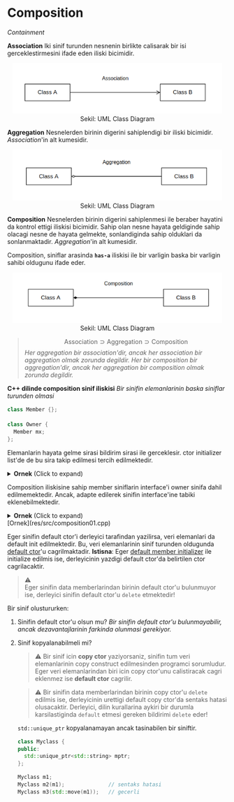 # Composition
*Containment*

<!-- Ders 18 1:09:55 -->

**Association**
Iki sinif turunden nesnenin birlikte calisarak bir isi gerceklestirmesini ifade eden iliski bicimidir.
<p align="center">
<img src="res/img/association.png" width="480px"/><br/>
Sekil: UML Class Diagram
</p>

**Aggregation**
Nesnelerden birinin digerini sahiplendigi bir iliski bicimidir. *Association*'in alt kumesidir. 
<p align="center">
<img src="res/img/aggregation.png" width="480px"/><br/>
Sekil: UML Class Diagram
</p>

**Composition**
Nesnelerden birinin digerini sahiplenmesi ile beraber hayatini da kontrol ettigi iliskisi bicimidir. Sahip olan nesne hayata geldiginde sahip olacagi nesne de hayata gelmekte, sonlandiginda sahip olduklari da sonlanmaktadir. *Aggregation*'in alt kumesidir.

Composition, siniflar arasinda **`has-a`** iliskisi ile bir varligin baska bir varligin sahibi oldugunu ifade eder.

<p align="center">
<img src="res/img/composition.png" width="480px"/><br/>
Sekil: UML Class Diagram
</p>

> 
> $$
> \text{Association} \supset \text{Aggregation} \supset \text{Composition}
> $$
> *Her aggregation bir association'dir, ancak her association bir aggregation olmak zorunda degildir. Her bir composition bir aggregation'dir, ancak her aggregation bir composition olmak zorunda degildir.*

**C++ dilinde composition sinif iliskisi**
*Bir sinifin elemanlarinin baska siniflar turunden olmasi*

  ```C++
  class Member {};
  
  class Owner { 
    Member mx;
  };
  ```
  
Elemanlarin hayata gelme sirasi bildirim sirasi ile gerceklesir. ctor initializer list'de de bu sira takip edilmesi tercih edilmektedir.
  
<details>
<summary><b>Ornek</b> (Click to expand)</summary>

```C++
class Person { 
public:
    Person(const char* p) : m_name{p}, m_grades{}
    {
    }
    
private:
  std::string m_name;
  std::vector<int> m_grades;
};
```
</details>
<!--  -->

Composition iliskisine sahip member siniflarin interface'i owner sinifa dahil edilmemektedir. Ancak, adapte edilerek sinifin interface'ine tabiki eklenebilmektedir.
<details>
<summary><b>Ornek</b> (Click to expand)</summary>

```C++
class Member {
public:
  void foo();
  void bar();
};

class Owner {
public:
  void foo() {
    mx.foo();
  }
  
private:
  Member mx;
};
```

</details>
<!--  -->
[Ornek](res/src/composition01.cpp)

Eger sinifin default ctor'i derleyici tarafindan yazilirsa, veri elemanlari da default init edilmektedir. Bu, veri elemanlarinin sinif turunden oldugunda [default ctor](210_ctors_dtor.md#default-constructor)'u cagrilmaktadir.
**Istisna**: Eger [default member initializer](210_ctors_dtor.md#default-member-initializer) ile initialize edilmis ise, derleyicinin yazdigi default ctor'da belirtilen ctor cagrilacaktir.

> :warning:   
> Eger sinifin data memberlarindan birinin default ctor'u bulunmuyor ise, derleyici sinifin default ctor'u `delete` etmektedir!


Bir sinif olustururken:
1. Sinifin default ctor'u olsun mu?
   *Bir sinifin default ctor'u bulunmayabilir, ancak dezavantajlarinin farkinda olunmasi gerekiyor.*
2. Sinif kopyalanabilmeli mi?
   > :warning: 
   > Bir sinif icin **copy ctor** yaziyorsaniz, sinifin tum veri elemanlarinin copy construct edilmesinden programci sorumludur. Eger veri elemanlarindan biri icin copy ctor'unu calistiracak cagri eklenmez ise **default ctor** cagrilir. 
   
   > :warning: 
   > Bir sinifin data memberlarindan birinin copy ctor'u `delete` edilmis ise, derleyicinin urettigi default copy ctor'da sentaks hatasi olusacaktir. Derleyici, dilin kurallarina aykiri bir durumla karsilastiginda `default` etmesi gereken bildirimi `delete` eder!
   
   `std::unique_ptr` kopyalanamayan ancak tasinabilen bir siniftir.
   
   ```C++
   class Myclass {
   public:
     std::unique_ptr<std::string> mptr;
   };
   ```
   ```C++
   Myclass m1;
   Myclass m2(m1);              // sentaks hatasi
   Myclass m3(std::move(m1));   // gecerli
   ```
